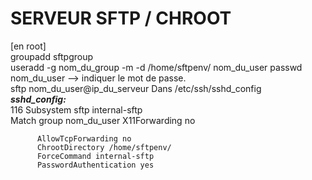   #  SERVEUR SFTP / CHROOT  
  [en root]  
  groupadd sftpgroup  
  useradd -g nom_du_group -m -d /home/sftpenv/ nom_du_user
  passwd nom_du_user --> indiquer le mot de passe.  
  sftp nom_du_user@ip_du_serveur
  Dans /etc/ssh/sshd_config  
  ___sshd_config:___  
  116 Subsystem sftp  internal-sftp  
  Match group nom_du_user
          X11Forwarding no  
          
          AllowTcpForwarding no  
          ChrootDirectory /home/sftpenv/  
          ForceCommand internal-sftp  
          PasswordAuthentication yes
          
  
  

